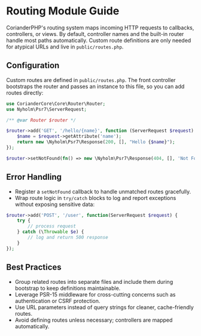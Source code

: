 # Routing Module Guide

CorianderPHP's routing system maps incoming HTTP requests to callbacks, controllers, or views. By default, controller names and the built-in router handle most paths automatically. Custom route definitions are only needed for atypical URLs and live in `public/routes.php`.

## Configuration

Custom routes are defined in `public/routes.php`. The front controller bootstraps the router and passes an instance to this file, so you can add routes directly:

```php
use CorianderCore\Core\Router\Router;
use Nyholm\Psr7\ServerRequest;

/** @var Router $router */

$router->add('GET', '/hello/{name}', function (ServerRequest $request) {
    $name = $request->getAttribute('name');
    return new \Nyholm\Psr7\Response(200, [], "Hello {$name}");
});

$router->setNotFound(fn() => new \Nyholm\Psr7\Response(404, [], 'Not Found'));
```

## Error Handling

- Register a `setNotFound` callback to handle unmatched routes gracefully.
- Wrap route logic in `try/catch` blocks to log and report exceptions without exposing sensitive data:

```php
$router->add('POST', '/user', function(ServerRequest $request) {
    try {
        // process request
    } catch (\Throwable $e) {
        // log and return 500 response
    }
});
```

## Best Practices

- Group related routes into separate files and include them during bootstrap to keep definitions maintainable.
- Leverage PSR-15 middleware for cross-cutting concerns such as authentication or CSRF protection.
- Use URL parameters instead of query strings for cleaner, cache-friendly routes.
- Avoid defining routes unless necessary; controllers are mapped automatically.

